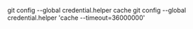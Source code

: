 git config --global credential.helper cache 
git config --global credential.helper 'cache --timeout=36000000'

